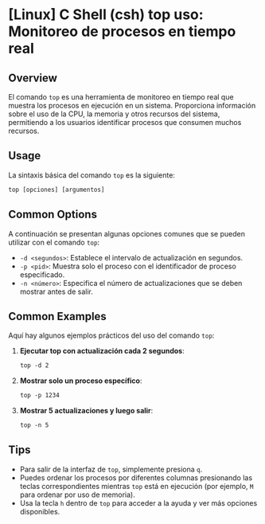 # [Linux] C Shell (csh) top uso: Monitoreo de procesos en tiempo real

## Overview
El comando `top` es una herramienta de monitoreo en tiempo real que muestra los procesos en ejecución en un sistema. Proporciona información sobre el uso de la CPU, la memoria y otros recursos del sistema, permitiendo a los usuarios identificar procesos que consumen muchos recursos.

## Usage
La sintaxis básica del comando `top` es la siguiente:

```csh
top [opciones] [argumentos]
```

## Common Options
A continuación se presentan algunas opciones comunes que se pueden utilizar con el comando `top`:

- `-d <segundos>`: Establece el intervalo de actualización en segundos.
- `-p <pid>`: Muestra solo el proceso con el identificador de proceso especificado.
- `-n <número>`: Especifica el número de actualizaciones que se deben mostrar antes de salir.

## Common Examples
Aquí hay algunos ejemplos prácticos del uso del comando `top`:

1. **Ejecutar top con actualización cada 2 segundos**:
   ```csh
   top -d 2
   ```

2. **Mostrar solo un proceso específico**:
   ```csh
   top -p 1234
   ```

3. **Mostrar 5 actualizaciones y luego salir**:
   ```csh
   top -n 5
   ```

## Tips
- Para salir de la interfaz de `top`, simplemente presiona `q`.
- Puedes ordenar los procesos por diferentes columnas presionando las teclas correspondientes mientras `top` está en ejecución (por ejemplo, `M` para ordenar por uso de memoria).
- Usa la tecla `h` dentro de `top` para acceder a la ayuda y ver más opciones disponibles.